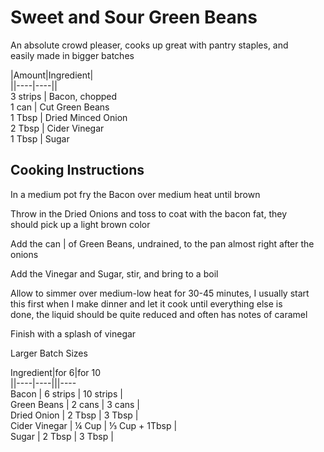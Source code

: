 # Sweet and Sour Green Beans  
  
An absolute crowd pleaser, cooks up great with pantry staples, and  
easily made in bigger batches  
  
|Amount|Ingredient|  
||----|----||  
3 strips | Bacon, chopped  
1 can | Cut Green Beans  
1 Tbsp | Dried Minced Onion  
2 Tbsp | Cider Vinegar  
1 Tbsp | Sugar  
  
## Cooking Instructions  
In a medium pot fry the Bacon over medium heat until brown  
  
Throw in the Dried Onions and toss to coat with the bacon fat, they  
should pick up a light brown color  
  
Add the can | of Green Beans, undrained, to the pan almost right after the  
onions  
  
Add the Vinegar and Sugar, stir, and bring to a boil  
  
Allow to simmer over medium-low heat for 30-45 minutes, I usually start  
this first when I make dinner and let it cook until everything else is  
done, the liquid should be quite reduced and often has notes of caramel  
  
Finish with a splash of vinegar  
  
Larger Batch Sizes  
  
Ingredient|for 6|for 10  
||----|----|||----  
Bacon | 6 strips | 10 strips |   
Green Beans | 2 cans | 3 cans |   
Dried Onion | 2 Tbsp | 3 Tbsp |   
Cider Vinegar | ¼ Cup | ⅓ Cup + 1Tbsp |   
Sugar | 2 Tbsp | 3 Tbsp |   
  